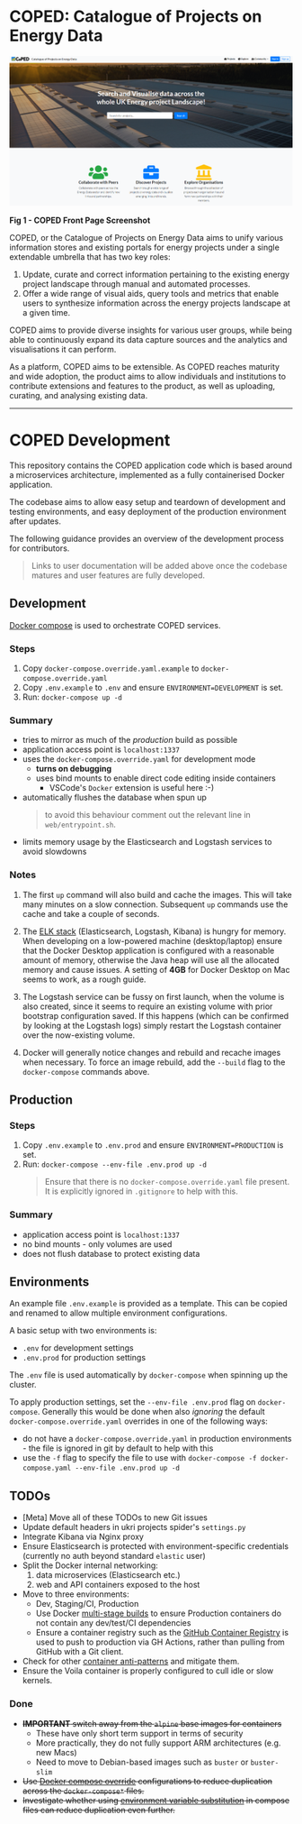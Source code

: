 # COPED: Catalogue of Projects on Energy Data

![screenshot_coped](docs/images/coped-landing.png "Figure 1 - Screenshot of Coped")

**Fig 1 - COPED Front Page Screenshot**

COPED, or the Catalogue of Projects on Energy Data aims to unify various information stores and existing portals for energy projects under a single extendable umbrella that has two key roles:

1. Update, curate and correct information pertaining to the existing energy project landscape through manual and automated processes.
2. Offer a wide range of visual aids, query tools and metrics that enable users to synthesize information across the energy projects landscape at a given time.

COPED aims to provide diverse insights for various user groups, while being able to continuously expand its data capture sources and the analytics and visualisations it can perform.

As a platform, COPED aims to be extensible. As COPED reaches maturity and wide adoption, the product aims to allow individuals and institutions to contribute extensions and features to the product, as well as uploading, curating, and analysing existing data.
  

----

  
# COPED Development

This repository contains the COPED application code which is based around a microservices architecture, implemented as a fully containerised Docker application.

The codebase aims to allow easy setup and teardown of development and testing environments, and easy deployment of the production environment after updates.

The following guidance provides an overview of the development process for contributors.

> Links to user documentation will be added above once the codebase matures and user features are fully developed. 

## Development

[Docker compose](https://docs.docker.com/compose/) is used to orchestrate COPED services.

### Steps

1. Copy `docker-compose.override.yaml.example` to `docker-compose.override.yaml`
2. Copy `.env.example` to `.env` and ensure `ENVIRONMENT=DEVELOPMENT` is set.
3. Run: `docker-compose up -d`

### Summary

* tries to mirror as much of the _production_ build as possible
* application access point is `localhost:1337`
* uses the `docker-compose.override.yaml` for development mode
    - __turns on debugging__
    - uses bind mounts to enable direct code editing inside containers
        - VSCode's `Docker` extension is useful here :-)
* automatically flushes the database when spun up
    > to avoid this behaviour comment out the relevant line in `web/entrypoint.sh`.
* limits memory usage by the Elasticsearch and Logstash services to avoid slowdowns

### Notes

1. The first `up` command will also build and cache the images. This will take many minutes on a slow connection. Subsequent `up` commands use the cache and take a couple of seconds.

2. The [ELK stack](https://www.elastic.co/what-is/elk-stack) (Elasticsearch, Logstash, Kibana) is hungry for memory. When developing on a low-powered machine (desktop/laptop) ensure that the Docker Desktop application is configured with a reasonable amount of memory, otherwise the Java heap will use all the allocated memory and cause issues. A setting of __4GB__ for Docker Desktop on Mac seems to work, as a rough guide. 

3. The Logstash service can be fussy on first launch, when the volume is also created, since it seems to require an existing volume with prior bootstrap configuration saved. If this happens (which can be confirmed by looking at the Logstash logs) simply restart the Logstash container over the now-existing volume.

4. Docker will generally notice changes and rebuild and recache images when necessary. To force an image rebuild, add the `--build` flag to the `docker-compose` commands above.

## Production

### Steps

1. Copy `.env.example` to `.env.prod` and ensure `ENVIRONMENT=PRODUCTION` is set.
2. Run: `docker-compose --env-file .env.prod up -d`
    > Ensure that there is no `docker-compose.override.yaml` file present. It is explicitly ignored in `.gitignore` to help with this.

### Summary

* application access point is `localhost:1337`
* no bind mounts - only volumes are used
* does not flush database to protect existing data

## Environments

An example file `.env.example` is provided as a template. This can be copied and renamed to allow multiple environment configurations.

A basic setup with two environments is:

- `.env` for development settings
- `.env.prod` for production settings

The `.env` file is used automatically by `docker-compose` when spinning up the cluster.

To apply production settings, set the `--env-file .env.prod` flag on `docker-compose`. Generally this would be done when also _ignoring_ the default `docker-compose.override.yaml` overrides in one of the following ways:

- do not have a `docker-compose.override.yaml` in production environments - the file is ignored in git by default to help with this
- use the `-f` flag to specify the file to use with `docker-compose -f docker-compose.yaml --env-file .env.prod up -d`




## TODOs

- [Meta] Move all of these TODOs to new Git issues
- Update default headers in ukri projects spider's `settings.py`
- Integrate Kibana via Nginx proxy
- Ensure Elasticsearch is protected with environment-specific credentials (currently no auth beyond standard `elastic` user)
- Split the Docker internal networking:
    1. data microservices (Elasticsearch etc.)
    2. web and API containers exposed to the host 
- Move to three environments:
    - Dev, Staging/CI, Production
    - Use Docker [multi-stage builds](https://docs.docker.com/develop/develop-images/multistage-build/) to ensure Production containers do not contain any dev/test/CI dependencies
    - Ensure a container registry such as the [GitHub Container Registry](https://ghcr.io) is used to push to production via GH Actions, rather than pulling from GitHub with a Git client.
- Check for other [container anti-patterns](https://codefresh.io/containers/docker-anti-patterns/) and mitigate them.
- Ensure the Voila container is properly configured to cull idle or slow kernels.


### Done


- ~~**IMPORTANT** switch away from the `alpine` base images for containers~~
    - These have only short term support in terms of security
    - More practically, they do not fully support ARM architectures (e.g. new Macs)
    - Need to move to Debian-based images such as `buster` or `buster-slim`
- ~~Use [Docker compose override](https://docs.docker.com/compose/extends/) configurations to reduce duplication across the `docker-compose*` files.~~
- ~~Investigate whether using [environment variable substitution](https://docs.docker.com/compose/environment-variables/) in compose files can reduce duplication even further.~~
